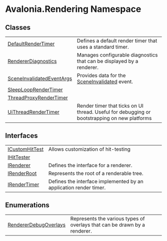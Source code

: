 # Avalonia.Rendering Namespace






## Classes
<table>
<tr>
<td><a href="T_Avalonia_Rendering_DefaultRenderTimer">DefaultRenderTimer</a></td>
<td>Defines a default render timer that uses a standard timer.</td>
</tr>
<tr>
<td><a href="T_Avalonia_Rendering_RendererDiagnostics">RendererDiagnostics</a></td>
<td>Manages configurable diagnostics that can be displayed by a renderer.</td>
</tr>
<tr>
<td><a href="T_Avalonia_Rendering_SceneInvalidatedEventArgs">SceneInvalidatedEventArgs</a></td>
<td>Provides data for the <a href="E_Avalonia_Rendering_IRenderer_SceneInvalidated">SceneInvalidated</a> event.</td>
</tr>
<tr>
<td><a href="T_Avalonia_Rendering_SleepLoopRenderTimer">SleepLoopRenderTimer</a></td>
<td> </td>
</tr>
<tr>
<td><a href="T_Avalonia_Rendering_ThreadProxyRenderTimer">ThreadProxyRenderTimer</a></td>
<td> </td>
</tr>
<tr>
<td><a href="T_Avalonia_Rendering_UiThreadRenderTimer">UiThreadRenderTimer</a></td>
<td>Render timer that ticks on UI thread. Useful for debugging or bootstrapping on new platforms</td>
</tr>
</table>

## Interfaces
<table>
<tr>
<td><a href="T_Avalonia_Rendering_ICustomHitTest">ICustomHitTest</a></td>
<td>Allows customization of hit-testing</td>
</tr>
<tr>
<td><a href="T_Avalonia_Rendering_IHitTester">IHitTester</a></td>
<td> </td>
</tr>
<tr>
<td><a href="T_Avalonia_Rendering_IRenderer">IRenderer</a></td>
<td>Defines the interface for a renderer.</td>
</tr>
<tr>
<td><a href="T_Avalonia_Rendering_IRenderRoot">IRenderRoot</a></td>
<td>Represents the root of a renderable tree.</td>
</tr>
<tr>
<td><a href="T_Avalonia_Rendering_IRenderTimer">IRenderTimer</a></td>
<td>Defines the interface implemented by an application render timer.</td>
</tr>
</table>

## Enumerations
<table>
<tr>
<td><a href="T_Avalonia_Rendering_RendererDebugOverlays">RendererDebugOverlays</a></td>
<td>Represents the various types of overlays that can be drawn by a renderer.</td>
</tr>
</table>